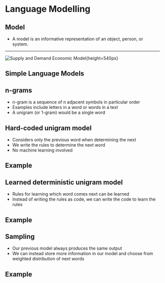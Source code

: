 Language Modelling
==================

Model
-----

- A model is an informative representation of an object, person, or system.

---

![Supply and Demand Economic Model](https://upload.wikimedia.org/wikipedia/commons/7/7a/Supply-and-demand.svg){height=540px}

Simple Language Models
----------------------

n-grams
-------

- n-gram is a sequence of n adjacent symbols in particular order
- Examples include letters in a word or words in a text
- A unigram (or 1-gram) would be a single word

Hard-coded unigram model
------------------------

- Considers only the previous word when determining the next
- We write the rules to determine the next word
- No machine learning involved

Example
-------

Learned deterministic unigram model
-----------------------------------

- Rules for learning which word comes next can be learned
- Instead of writing the rules as code, we can write the code to learn the rules

Example
-------

Sampling
--------

- Our previous model always produces the same output
- We can instead store more information in our model and choose from weighted distribution of next words

Example
-------
